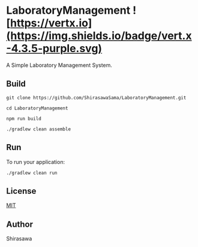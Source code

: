 # LaboratoryManagement ![https://vertx.io](https://img.shields.io/badge/vert.x-4.3.5-purple.svg)

A Simple Laboratory Management System.

## Build

```
git clone https://github.com/ShirasawaSama/LaboratoryManagement.git

cd LaboratoryManagement

npm run build

./gradlew clean assemble
```

## Run

To run your application:
```
./gradlew clean run
```

## License

[MIT](./LICENSE)

## Author

Shirasawa
